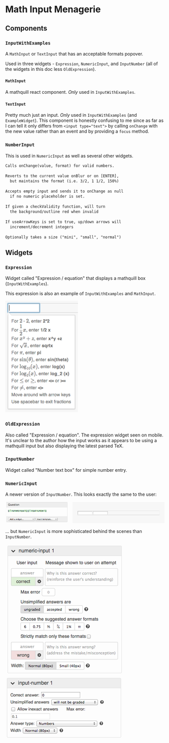 # Math Input Menagerie

## Components

### `InputWithExamples`

A `MathInput` or `TextInput` that has an acceptable formats popover.

Used in three widgets - `Expression`, `NumericInput`, and `InputNumber` (all of the widgets in this doc less `OldExpression`).

#### `MathInput`

A mathquill react component. *Only* used in `InputWithExamples`.

#### `TextInput`

Pretty much just an input. *Only* used in `InputWithExamples` (and `ExampleWidget`). This component is honestly confusing to me since as far as I can tell it only differs from `<input type="text">` by calling `onChange` with the new value rather than an event and by providing a `focus` method.

### `NumberInput`

This is used in `NumericInput` as well as several other widgets.

```
Calls onChange(value, format) for valid numbers.

Reverts to the current value onBlur or on [ENTER],
  but maintains the format (i.e. 3/2, 1 1/2, 150%)
   
Accepts empty input and sends it to onChange as null
  if no numeric placeholder is set.
  
If given a checkValidity function, will turn
  the background/outline red when invalid
  
If useArrowKeys is set to true, up/down arrows will
  increment/decrement integers
  
Optionally takes a size ("mini", "small", "normal")
```

## Widgets

### `Expression`

Widget called "Expression / equation" that displays a mathquill box (`InputWithExamples`).

This expression is also an example of `InputWithExamples` and `MathInput`.

![expression](./images/expression.png)

### `OldExpression`

Also called "Expression / equation". The expression widget seen on mobile. It's unclear to the author how the input works as it appears to be using a mathquill input but also displaying the latest parsed TeX.

### `InputNumber`

Widget called "Number text box" for simple number entry.

### `NumericInput`

A newer version of `InputNumber`. This looks exactly the same to the user:

![numeric inputs](./images/numeric-inputs.png)

... but `NumericInput` is more sophisticated behind the scenes than `InputNumber`.

![numeric input](./images/numeric-input.png)
![input number](./images/input-number.png)
